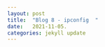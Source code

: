 ```yaml
---
layout: post
title:  "Blog 8 - ipconfig  "
date:   2021-11-05.
categories: jekyll update
---
```



